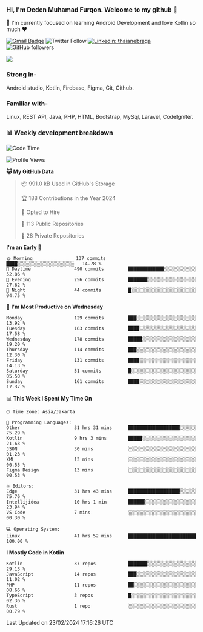 ### Hi, I'm Deden Muhamad Furqon. Welcome to my github 👋

<!--
**furqoncreative/furqoncreative** is a ✨ _special_ ✨ repository because its `README.md` (this file) appears on your GitHub profile.

Here are some ideas to get you started:

- 🔭 I’m currently working on ...
- 👯 I’m looking to collaborate on ...
- 🤔 I’m looking for help with ...
- 💬 Ask me about ...
- 📫 How to reach me: ...
- 😄 Pronouns: ...
- ⚡ Fun fact: ...
-->

  🌱 I'm currently focused on learning Android Development and love Kotlin so much ❤ 

[![Gmail Badge](https://img.shields.io/badge/-furqoncreative24@gmail.com-c14438?style=flat-square&logo=Gmail&logoColor=white&link=mailto:furqoncreative24@gmail.com)](mailto:furqoncreative24@gmail.com)
![Twitter Follow](https://img.shields.io/twitter/follow/furqoncreative?label=Follow)
[![Linkedin: thaianebraga](https://img.shields.io/badge/-Deden_Muhamad_Furqon-blue?style=flat-square&logo=Linkedin&logoColor=white&link=https://www.linkedin.com/in/anmol-p-singh/)](https://www.linkedin.com/in/furqoncreative/)
![GitHub followers](https://img.shields.io/github/followers/furqoncreative?label=Follow&style=social)

<img src="https://github-readme-stats.sera5-dev.vercel.app/api?username=furqoncreative&hide=stars&show_icons=true&count_private=true&include_all_commits=true&title_color=#008080&icon_color=#008080&hide_border=true" width="">

### Strong in-

Android studio, Kotlin, Firebase, Figma, Git, Github.

### Familiar with-
Linux, REST API, Java, PHP, HTML, Bootstrap, MySql, Laravel, CodeIgniter.

### 📊 Weekly development breakdown

<!--START_SECTION:waka-->
![Code Time](http://img.shields.io/badge/Code%20Time-1%2C928%20hrs%2032%20mins-blue)

![Profile Views](http://img.shields.io/badge/Profile%20Views-2-blue)

**🐱 My GitHub Data** 

> 📦 991.0 kB Used in GitHub's Storage 
 > 
> 🏆 188 Contributions in the Year 2024
 > 
> 💼 Opted to Hire
 > 
> 📜 113 Public Repositories 
 > 
> 🔑 28 Private Repositories 
 > 
**I'm an Early 🐤** 

```text
🌞 Morning                137 commits         ████░░░░░░░░░░░░░░░░░░░░░   14.78 % 
🌆 Daytime                490 commits         █████████████░░░░░░░░░░░░   52.86 % 
🌃 Evening                256 commits         ███████░░░░░░░░░░░░░░░░░░   27.62 % 
🌙 Night                  44 commits          █░░░░░░░░░░░░░░░░░░░░░░░░   04.75 % 
```
📅 **I'm Most Productive on Wednesday** 

```text
Monday                   129 commits         ███░░░░░░░░░░░░░░░░░░░░░░   13.92 % 
Tuesday                  163 commits         ████░░░░░░░░░░░░░░░░░░░░░   17.58 % 
Wednesday                178 commits         █████░░░░░░░░░░░░░░░░░░░░   19.20 % 
Thursday                 114 commits         ███░░░░░░░░░░░░░░░░░░░░░░   12.30 % 
Friday                   131 commits         ████░░░░░░░░░░░░░░░░░░░░░   14.13 % 
Saturday                 51 commits          █░░░░░░░░░░░░░░░░░░░░░░░░   05.50 % 
Sunday                   161 commits         ████░░░░░░░░░░░░░░░░░░░░░   17.37 % 
```


📊 **This Week I Spent My Time On** 

```text
🕑︎ Time Zone: Asia/Jakarta

💬 Programming Languages: 
Other                    31 hrs 31 mins      ███████████████████░░░░░░   75.29 % 
Kotlin                   9 hrs 3 mins        █████░░░░░░░░░░░░░░░░░░░░   21.63 % 
JSON                     30 mins             ░░░░░░░░░░░░░░░░░░░░░░░░░   01.23 % 
XML                      13 mins             ░░░░░░░░░░░░░░░░░░░░░░░░░   00.55 % 
Figma Design             13 mins             ░░░░░░░░░░░░░░░░░░░░░░░░░   00.53 % 

🔥 Editors: 
Edge                     31 hrs 43 mins      ███████████████████░░░░░░   75.76 % 
Intellijidea             10 hrs 1 min        ██████░░░░░░░░░░░░░░░░░░░   23.94 % 
VS Code                  7 mins              ░░░░░░░░░░░░░░░░░░░░░░░░░   00.30 % 

💻 Operating System: 
Linux                    41 hrs 52 mins      █████████████████████████   100.00 % 
```

**I Mostly Code in Kotlin** 

```text
Kotlin                   37 repos            ███████░░░░░░░░░░░░░░░░░░   29.13 % 
JavaScript               14 repos            ███░░░░░░░░░░░░░░░░░░░░░░   11.02 % 
PHP                      11 repos            ██░░░░░░░░░░░░░░░░░░░░░░░   08.66 % 
TypeScript               3 repos             █░░░░░░░░░░░░░░░░░░░░░░░░   02.36 % 
Rust                     1 repo              ░░░░░░░░░░░░░░░░░░░░░░░░░   00.79 % 
```




 Last Updated on 23/02/2024 17:16:26 UTC
<!--END_SECTION:waka-->
